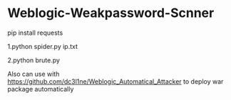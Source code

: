 # Weblogic-Weakpassword-Scnner
pip install requests

1.python spider.py ip.txt

2.python brute.py

Also can use with https://github.com/dc3l1ne/Weblogic_Automatical_Attacker to deploy war package automatically
